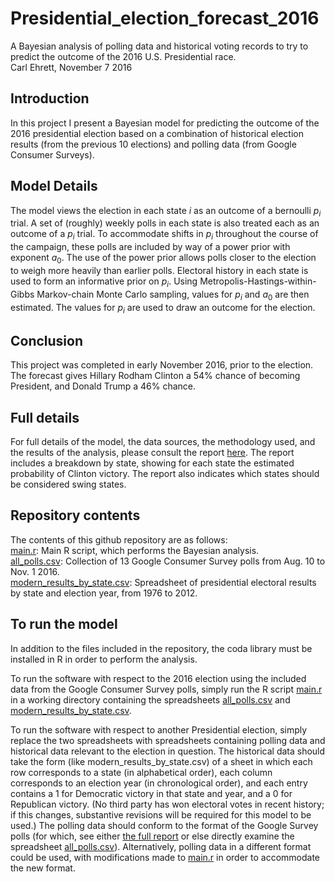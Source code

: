 # Presidential_election_forecast_2016
A Bayesian analysis of polling data and historical voting records to try to predict the outcome of the 2016 U.S. Presidential race.  
Carl Ehrett, November 7 2016

## Introduction

In this project I present a Bayesian model for predicting the outcome of the 2016 presidential election based on a combination of historical election results (from the previous 10 elections) and polling data (from Google Consumer Surveys). 

## Model Details 
The model views the election in each state $i$ as an outcome of a bernoulli $p_i$ trial. A set of (roughly) weekly polls in each state is also treated each as an outcome of a $p_i$ trial. To accommodate shifts in $p_i$ throughout the course of the campaign, these polls are included by way of a power prior with exponent $a_0$. The use of the power prior allows polls closer to the election to weigh more heavily than earlier polls. Electoral history in each state is used to form an informative prior on $p_i$. Using Metropolis-Hastings-within-Gibbs Markov-chain Monte Carlo sampling, values for $p_i$ and $a_0$ are then estimated. The values for $p_i$ are used to draw an outcome for the election.

## Conclusion
This project was completed in early November 2016, prior to the election. The forecast gives Hillary Rodham Clinton a 54% chance of becoming President, and Donald Trump a 46% chance.

## Full details
For full details of the model, the data sources, the methodology used, and the results of the analysis, please consult the report [here](./pres_elec_forecast.pdf "Full report"). The report includes a breakdown by state, showing for each state the estimated probability of Clinton victory. The report also indicates which states should be considered swing states.

## Repository contents
The contents of this github repository are as follows:  
[main.r](./main.r "Main R script"): Main R script, which performs the Bayesian analysis.  
[all_polls.csv](./all_poll.csv "Google Consumer Surveys data"): Collection of 13 Google Consumer Survey polls from Aug. 10 to Nov. 1 2016.  
[modern_results_by_state.csv](./modern_results_by_state.csv "Historical election data"): Spreadsheet of presidential electoral results by state and election year, from 1976 to 2012.  

## To run the model
In addition to the files included in the repository, the coda library must be installed in R in order to perform the analysis.

To run the software with respect to the 2016 election using the included data from the Google Consumer Survey polls, simply run the R script [main.r](./main.r) in a working directory containing the spreadsheets [all_polls.csv](./all_poll.csv "Google Consumer Surveys data") and [modern_results_by_state.csv](./modern_results_by_state.csv "Historical election data"). 

To run the software with respect to another Presidential election, simply replace the two spreadsheets with spreadsheets containing polling data and historical data relevant to the election in question. The historical data should take the form (like modern_results_by_state.csv) of a sheet in which each row corresponds to a state (in alphabetical order), each column corresponds to an election year (in chronological order), and each entry contains a 1 for Democratic victory in that state and year, and a 0 for Republican victory. (No third party has won electoral votes in recent history; if this changes, substantive revisions will be required for this model to be used.) The polling data should conform to the format of the Google Survey polls (for which, see either [the full report](./pres_elec_forecast.pdf "Full report") or else directly examine the spreadsheet [all_polls.csv](./all_poll.csv "Google Consumer Surveys data")). Alternatively, polling data in a different format could be used, with modifications made to [main.r](./main.r "Main R script") in order to accommodate the new format.
